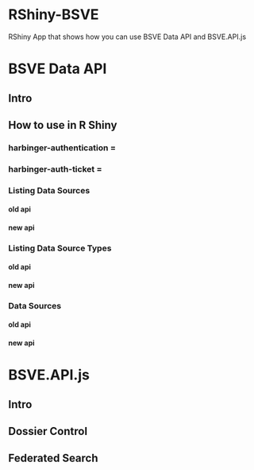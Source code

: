 # RShiny-BSVE
RShiny App that shows how you can use BSVE Data API and BSVE.API.js

# BSVE Data API
## Intro
	
##	How to use in R Shiny
### harbinger-authentication = <token> 
### harbinger-auth-ticket = <authTicket>
		
### Listing Data Sources 
#### old api
#### new api
		
### Listing Data Source Types
#### old api
#### new api
		
### Data Sources
#### old api
#### new api
	
	
# BSVE.API.js
## Intro
## Dossier Control
## Federated Search
